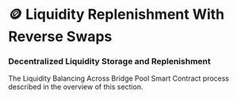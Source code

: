 # 🪙 Liquidity Replenishment With Reverse Swaps

### Decentralized Liquidity Storage and Replenishment

The Liquidity Balancing Across Bridge Pool Smart Contract process described in the overview of this section.
